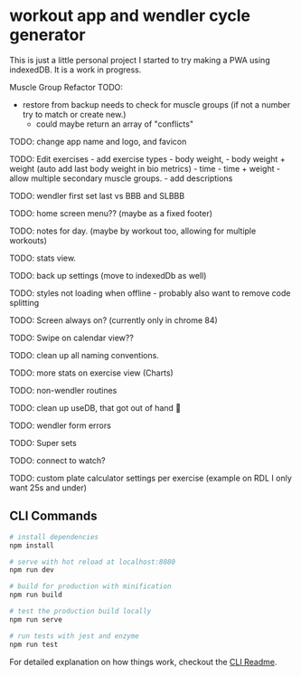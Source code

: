 # workout app and wendler cycle generator

This is just a little personal project I started to try making a PWA using indexedDB. It is a work in progress.

Muscle Group Refactor TODO:

<!-- prettier-ignore -->
- restore from backup needs to check for muscle groups (if not a number try to match or create new.)
  - could maybe return an array of "conflicts"

TODO: change app name and logo, and favicon

<!-- prettier-ignore -->
TODO: Edit exercises
    - add exercise types
        - body weight,
        - body weight + weight (auto add last body weight in bio metrics)
        - time
        - time + weight
    - allow multiple secondary muscle groups.
    - add descriptions

TODO: wendler first set last vs BBB and SLBBB

TODO: home screen menu?? (maybe as a fixed footer)

TODO: notes for day. (maybe by workout too, allowing for multiple workouts)

TODO: stats view.

TODO: back up settings (move to indexedDb as well)

TODO: styles not loading when offline - probably also want to remove code splitting

TODO: Screen always on? (currently only in chrome 84)

TODO: Swipe on calendar view??

TODO: clean up all naming conventions.

TODO: more stats on exercise view (Charts)

TODO: non-wendler routines

TODO: clean up useDB, that got out of hand 😬

TODO: wendler form errors

TODO: Super sets

TODO: connect to watch?

TODO: custom plate calculator settings per exercise (example on RDL I only want 25s and under)

## CLI Commands

```bash
# install dependencies
npm install

# serve with hot reload at localhost:8080
npm run dev

# build for production with minification
npm run build

# test the production build locally
npm run serve

# run tests with jest and enzyme
npm run test
```

For detailed explanation on how things work, checkout the [CLI Readme](https://github.com/developit/preact-cli/blob/master/README.md).

